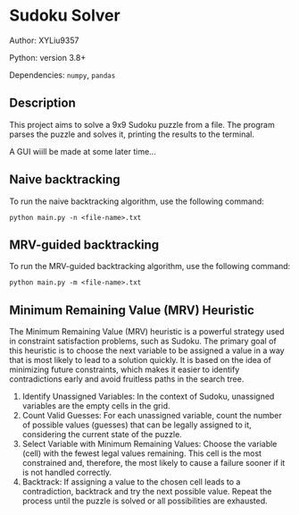 # Sudoku Solver

Author: XYLiu9357

Python: version 3.8+

Dependencies: `numpy`, `pandas`

## Description

This project aims to solve a 9x9 Sudoku puzzle from a file. The program parses the puzzle and solves it, printing the results to the terminal.

A GUI wiill be made at some later time...

## Naive backtracking

To run the naive backtracking algorithm, use the following command:

```
python main.py -n <file-name>.txt
```

## MRV-guided backtracking

To run the MRV-guided backtracking algorithm, use the following command:

```
python main.py -m <file-name>.txt
```

## Minimum Remaining Value (MRV) Heuristic

The Minimum Remaining Value (MRV) heuristic is a powerful strategy used in constraint satisfaction problems, such as Sudoku. The primary goal of this heuristic is to choose the next variable to be assigned a value in a way that is most likely to lead to a solution quickly. It is based on the idea of minimizing future constraints, which makes it easier to identify contradictions early and avoid fruitless paths in the search tree.

1. Identify Unassigned Variables: In the context of Sudoku, unassigned variables are the empty cells in the grid.
2. Count Valid Guesses: For each unassigned variable, count the number of possible values (guesses) that can be legally assigned to it, considering the current state of the puzzle.
3. Select Variable with Minimum Remaining Values: Choose the variable (cell) with the fewest legal values remaining. This cell is the most constrained and, therefore, the most likely to cause a failure sooner if it is not handled correctly.
4. Backtrack: If assigning a value to the chosen cell leads to a contradiction, backtrack and try the next possible value. Repeat the process until the puzzle is solved or all possibilities are exhausted.
